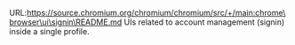URL:https://source.chromium.org/chromium/chromium/src/+/main:chrome\browser\ui\signin\README.md
UIs related to account management (signin) inside a single profile.
